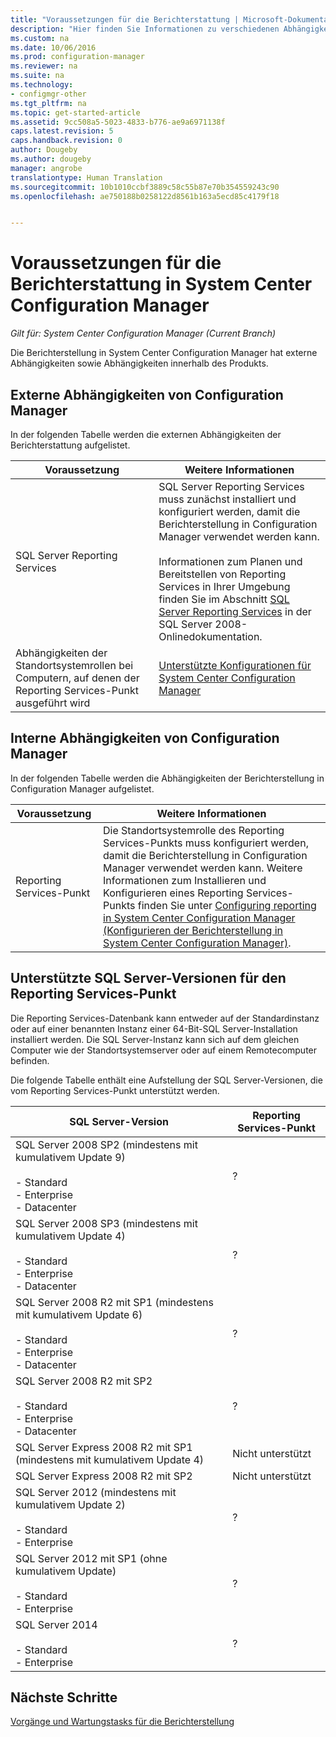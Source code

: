 ```yaml
---
title: "Voraussetzungen für die Berichterstattung | Microsoft-Dokumentation"
description: "Hier finden Sie Informationen zu verschiedenen Abhängigkeiten, die sich auf die Nutzung der Berichterstellung in System Center Configuration Manager auswirken."
ms.custom: na
ms.date: 10/06/2016
ms.prod: configuration-manager
ms.reviewer: na
ms.suite: na
ms.technology:
- configmgr-other
ms.tgt_pltfrm: na
ms.topic: get-started-article
ms.assetid: 9cc508a5-5023-4833-b776-ae9a6971138f
caps.latest.revision: 5
caps.handback.revision: 0
author: Dougeby
ms.author: dougeby
manager: angrobe
translationtype: Human Translation
ms.sourcegitcommit: 10b1010ccbf3889c58c55b87e70b354559243c90
ms.openlocfilehash: ae750188b0258122d8561b163a5ecd85c4179f18


---
```

# <a name="prerequisites-for-reporting-in-system-center-configuration-manager"></a>Voraussetzungen für die Berichterstattung in System Center Configuration Manager

*Gilt für: System Center Configuration Manager (Current Branch)*

Die Berichterstellung in System Center Configuration Manager hat externe Abhängigkeiten sowie Abhängigkeiten innerhalb des Produkts.  

## <a name="dependencies-external-to-configuration-manager"></a>Externe Abhängigkeiten von Configuration Manager  
 In der folgenden Tabelle werden die externen Abhängigkeiten der Berichterstattung aufgelistet.  

|Voraussetzung|Weitere Informationen|  
|------------------|----------------------|  
|SQL Server Reporting Services|SQL Server Reporting Services muss zunächst installiert und konfiguriert werden, damit die Berichterstellung in Configuration Manager verwendet werden kann.<br /><br /> Informationen zum Planen und Bereitstellen von Reporting Services in Ihrer Umgebung finden Sie im Abschnitt [SQL Server Reporting Services](http://go.microsoft.com/fwlink/p/?LinkId=212032) in der SQL Server 2008-Onlinedokumentation.|  
|Abhängigkeiten der Standortsystemrollen bei Computern, auf denen der Reporting Services-Punkt ausgeführt wird|[Unterstützte Konfigurationen für System Center Configuration Manager](../../../core/plan-design/configs/supported-configurations.md)|  

## <a name="dependencies-internal-to-configuration-manager"></a>Interne Abhängigkeiten von Configuration Manager  
 In der folgenden Tabelle werden die Abhängigkeiten der Berichterstellung in Configuration Manager aufgelistet.  

|Voraussetzung|Weitere Informationen|  
|------------------|----------------------|  
|Reporting Services-Punkt|Die Standortsystemrolle des Reporting Services-Punkts muss konfiguriert werden, damit die Berichterstellung in Configuration Manager verwendet werden kann. Weitere Informationen zum Installieren und Konfigurieren eines Reporting Services-Punkts finden Sie unter [Configuring reporting in System Center Configuration Manager (Konfigurieren der Berichterstellung in System Center Configuration Manager)](../../../core/servers/manage/configuring-reporting.md).|  

## <a name="supported-sql-server-versions-for-the-reporting-services-point"></a>Unterstützte SQL Server-Versionen für den Reporting Services-Punkt  
 Die Reporting Services-Datenbank kann entweder auf der Standardinstanz oder auf einer benannten Instanz einer 64-Bit-SQL Server-Installation installiert werden. Die SQL Server-Instanz kann sich auf dem gleichen Computer wie der Standortsystemserver oder auf einem Remotecomputer befinden.  

 Die folgende Tabelle enthält eine Aufstellung der SQL Server-Versionen, die vom Reporting Services-Punkt unterstützt werden.  

|SQL Server-Version|Reporting Services-Punkt|  
|------------------------|------------------------------|  
|SQL Server 2008 SP2 (mindestens mit kumulativem Update 9)<br /><br /> - Standard<br />- Enterprise<br />- Datacenter|?|  
|SQL Server 2008 SP3 (mindestens mit kumulativem Update 4)<br /><br /> - Standard<br />- Enterprise<br />- Datacenter|?|  
|SQL Server 2008 R2 mit SP1 (mindestens mit kumulativem Update 6)<br /><br /> - Standard<br />- Enterprise<br />- Datacenter|?|  
|SQL Server 2008 R2 mit SP2<br /><br /> - Standard<br />- Enterprise<br />- Datacenter|?|  
|SQL Server Express 2008 R2 mit SP1 (mindestens mit kumulativem Update 4)|Nicht unterstützt|  
|SQL Server Express 2008 R2 mit SP2|Nicht unterstützt|  
|SQL Server 2012 (mindestens mit kumulativem Update 2)<br /><br /> - Standard<br />- Enterprise|?|  
|SQL Server 2012 mit SP1 (ohne kumulativem Update)<br /><br /> - Standard<br />- Enterprise|?|  
|SQL Server 2014<br /><br /> - Standard<br />- Enterprise|?|  

## <a name="next-steps"></a>Nächste Schritte
[Vorgänge und Wartungstasks für die Berichterstellung](operations-and-maintenance-for-reporting.md)



<!--HONumber=Dec16_HO3-->


